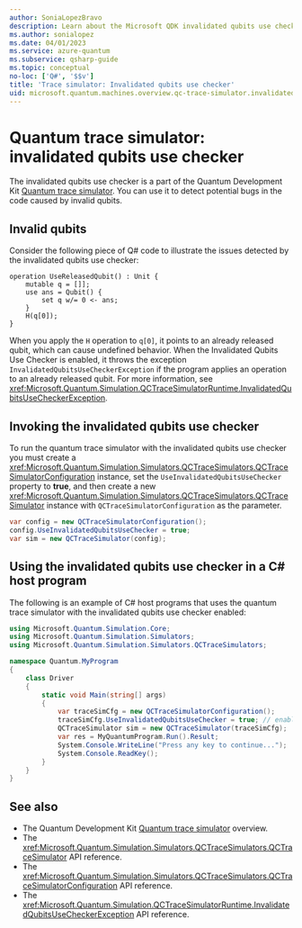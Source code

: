 ```yaml
---
author: SoniaLopezBravo
description: Learn about the Microsoft QDK invalidated qubits use checker, which uses the Quantum trace simulator to check your Q# code for potentially invalid qubits.
ms.author: sonialopez
ms.date: 04/01/2023
ms.service: azure-quantum
ms.subservice: qsharp-guide
ms.topic: conceptual
no-loc: ['Q#', '$$v']
title: 'Trace simulator: Invalidated qubits use checker'
uid: microsoft.quantum.machines.overview.qc-trace-simulator.invalidated-qubits
---
```


# Quantum trace simulator: invalidated qubits use checker

The invalidated qubits use checker is a part of the Quantum Development Kit [Quantum trace simulator](xref:microsoft.quantum.machines.overview.qc-trace-simulator.intro). You can use it to detect potential bugs in the code caused by invalid qubits. 

## Invalid qubits

Consider the following piece of Q# code to illustrate the issues detected by the invalidated qubits use checker:

```qsharp
operation UseReleasedQubit() : Unit {
    mutable q = []];
    use ans = Qubit() {
        set q w/= 0 <- ans;
    }
    H(q[0]);
}
```

When you apply the `H` operation to `q[0]`, it points to an already released qubit, which can cause undefined behavior. When the Invalidated Qubits Use Checker is enabled, it throws the exception `InvalidatedQubitsUseCheckerException` if the program applies an operation to an already released qubit. For more information, see <xref:Microsoft.Quantum.Simulation.QCTraceSimulatorRuntime.InvalidatedQubitsUseCheckerException>.

## Invoking the invalidated qubits use checker

To run the quantum trace simulator with the invalidated qubits use checker you must create a <xref:Microsoft.Quantum.Simulation.Simulators.QCTraceSimulators.QCTraceSimulatorConfiguration> instance, set the `UseInvalidatedQubitsUseChecker` property to **true**, and then create a new <xref:Microsoft.Quantum.Simulation.Simulators.QCTraceSimulators.QCTraceSimulator> instance with `QCTraceSimulatorConfiguration` as the parameter. 

```csharp
var config = new QCTraceSimulatorConfiguration();
config.UseInvalidatedQubitsUseChecker = true;
var sim = new QCTraceSimulator(config);
```


## Using the invalidated qubits use checker in a C# host program

The following is an example of C# host programs that uses the quantum trace simulator with the invalidated qubits use checker enabled: 

```csharp
using Microsoft.Quantum.Simulation.Core;
using Microsoft.Quantum.Simulation.Simulators;
using Microsoft.Quantum.Simulation.Simulators.QCTraceSimulators;

namespace Quantum.MyProgram
{
    class Driver
    {
        static void Main(string[] args)
        {
            var traceSimCfg = new QCTraceSimulatorConfiguration();
            traceSimCfg.UseInvalidatedQubitsUseChecker = true; // enables UseInvalidatedQubitsUseChecker
            QCTraceSimulator sim = new QCTraceSimulator(traceSimCfg);
            var res = MyQuantumProgram.Run().Result;
            System.Console.WriteLine("Press any key to continue...");
            System.Console.ReadKey();
        }
    }
}
```

## See also

- The Quantum Development Kit [Quantum trace simulator](xref:microsoft.quantum.machines.overview.qc-trace-simulator.intro) overview.
- The <xref:Microsoft.Quantum.Simulation.Simulators.QCTraceSimulators.QCTraceSimulator> API reference.
- The <xref:Microsoft.Quantum.Simulation.Simulators.QCTraceSimulators.QCTraceSimulatorConfiguration> API reference.
- The <xref:Microsoft.Quantum.Simulation.QCTraceSimulatorRuntime.InvalidatedQubitsUseCheckerException> API reference.
